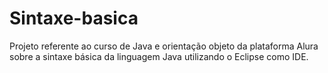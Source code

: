 # Sintaxe-basica
Projeto referente ao curso de Java e orientação objeto da plataforma Alura sobre a sintaxe básica da linguagem Java utilizando o Eclipse como IDE.
